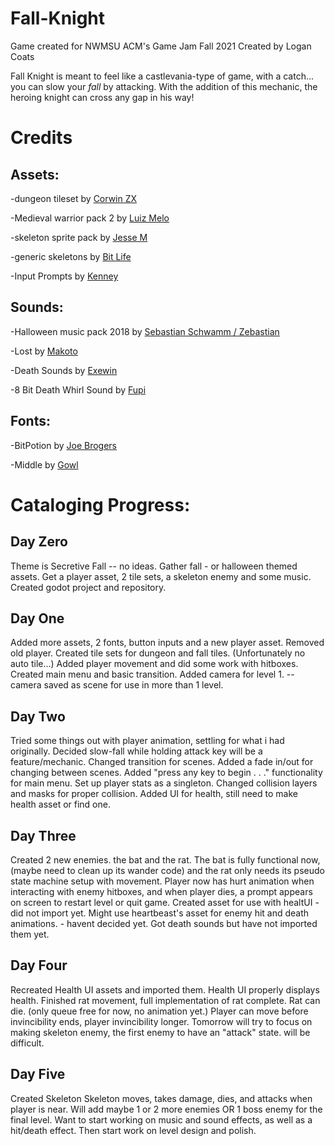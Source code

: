 # Fall-Knight
 Game created for NWMSU ACM's Game Jam Fall 2021
Created by Logan Coats



Fall Knight is meant to feel like a castlevania-type of game, with a catch... you can slow your *fall* by attacking. With the addition of this mechanic, the heroing knight can cross any gap in his way! 

# Credits

## Assets:
-dungeon tileset by [Corwin ZX](https://corwin-zx.itch.io)


-Medieval warrior pack 2 by [Luiz Melo](https://luizmelo.itch.io)



-skeleton sprite pack by [Jesse M](https://jesse-m.itch.io)



-generic skeletons by [Bit Life](https://bit-life.itch.io/)

-Input Prompts by [Kenney](https://kenney.nl)
 
## Sounds:
-Halloween music pack 2018 by [Sebastian Schwamm / Zebastian](https://zebby.itch.io/)



-Lost by [Makoto](https://makotohiramatsu.itch.io)



-Death Sounds by [Exewin](https://opengameart.org/users/exewin)



-8 Bit Death Whirl Sound by [Fupi](https://opengameart.org/users/fupi)
## Fonts: 
-BitPotion by [Joe Brogers](https://joebrogers.itch.io)



-Middle by [Gowl](https://clowddev.itch.io)



# Cataloging Progress:
## Day Zero
Theme is Secretive Fall -- no ideas.
Gather fall - or halloween themed assets.
Get a player asset, 2 tile sets, a skeleton enemy and some music.
Created godot project and repository.

## Day One
Added more assets, 2 fonts, button inputs and a new player asset.
Removed old player.
Created tile sets for dungeon and fall tiles. (Unfortunately no auto tile...)
Added player movement and did some work with hitboxes.
Created main menu and basic transition.
Added camera for level 1. -- camera saved as scene for use in more than 1 level.

## Day Two
Tried some things out with player animation, settling for what i had originally.
Decided slow-fall while holding attack key will be a feature/mechanic.
Changed transition for scenes.
Added a fade in/out for changing between scenes.
Added "press any key to begin . . ." functionality for main menu.
Set up player stats as a singleton.
Changed collision layers and masks for proper collision.
Added UI for health, still need to make health asset or find one.

## Day Three
Created 2 new enemies. the bat and the rat. 
The bat is fully functional now, (maybe need to clean up its wander code) and the rat only needs its pseudo state machine setup with movement.
Player now has hurt animation when interacting with enemy hitboxes, and when player dies, a prompt appears on screen to restart level or quit game. 
Created asset for use with healtUI - did not import yet.
Might use heartbeast's asset for enemy hit and death animations. - havent decided yet.
Got death sounds but have not imported them yet.

## Day Four
Recreated Health UI assets and imported them.
Health UI properly displays health.
Finished rat movement, full implementation of rat complete.
Rat can die. (only queue free for now, no animation yet.)
Player can move before invincibility ends, player invincibility longer.
Tomorrow will try to focus on making skeleton enemy, the first enemy to have an "attack" state. will be difficult.

## Day Five
Created Skeleton
Skeleton moves, takes damage, dies, and attacks when player is near.
Will add maybe 1 or 2 more enemies OR 1 boss enemy for the final level.
Want to start working on music and sound effects, as well as a hit/death effect. Then start work on level design and polish.
